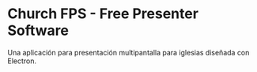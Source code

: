 
# Church FPS - Free Presenter Software

Una aplicación para presentación multipantalla para iglesias diseñada con Electron.
